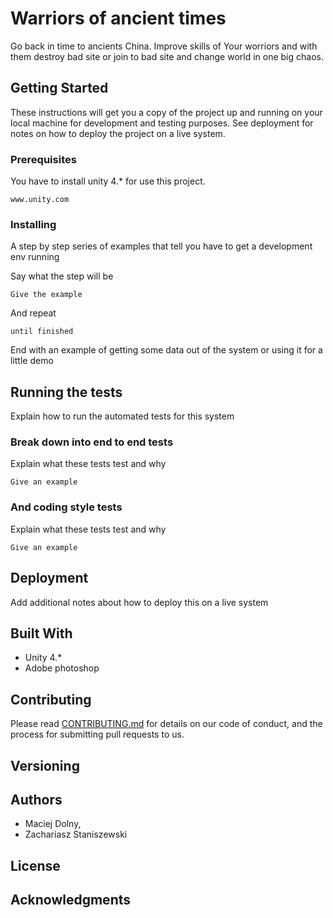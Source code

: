 # Warriors of ancient times

Go back in time to ancients China. Improve skills of Your worriors and with them destroy bad site or join to bad  site and change world in one big chaos.

## Getting Started

These instructions will get you a copy of the project up and running on your local machine for development and testing purposes. See deployment for notes on how to deploy the project on a live system.

### Prerequisites

You have to install unity 4.* for use this project.

```
www.unity.com
```

### Installing

A step by step series of examples that tell you have to get a development env running

Say what the step will be

```
Give the example
```

And repeat

```
until finished
```

End with an example of getting some data out of the system or using it for a little demo

## Running the tests

Explain how to run the automated tests for this system

### Break down into end to end tests

Explain what these tests test and why

```
Give an example
```

### And coding style tests

Explain what these tests test and why

```
Give an example
```

## Deployment

Add additional notes about how to deploy this on a live system

## Built With

* Unity 4.*
* Adobe photoshop 

## Contributing

Please read [CONTRIBUTING.md](https://gist.github.com/PurpleBooth/b24679402957c63ec426) for details on our code of conduct, and the process for submitting pull requests to us.

## Versioning


## Authors

* Maciej Dolny,
* Zachariasz Staniszewski

## License



## Acknowledgments



